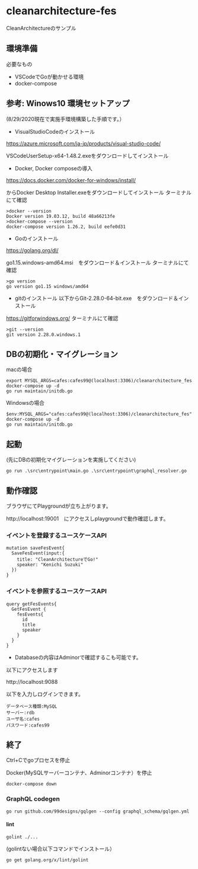 # cleanarchitecture-fes
CleanArchitectureのサンプル

## 環境準備
必要なもの
- VSCodeでGoが動かせる環境
- docker-compose

## 参考: Winows10 環境セットアップ
(8/29/2020現在で実施手環境構築した手順です。）
- VisualStudioCodeのインストール

https://azure.microsoft.com/ja-jp/products/visual-studio-code/

VSCodeUserSetup-x64-1.48.2.exeをダウンロードしてインストール

- Docker, Docker composeの導入

https://docs.docker.com/docker-for-windows/install/

からDocker Desktop Installer.exeをダウンロードしてインストール
ターミナルにて確認
```
>docker --version
Docker version 19.03.12, build 48a66213fe
>docker-compose --version
docker-compose version 1.26.2, build eefe0d31
```
- Goのインストール

https://golang.org/dl/

go1.15.windows-amd64.msi　をダウンロード＆インストール
ターミナルにて確認
```
>go version
go version go1.15 windows/amd64
```

- gitのインストール
以下からGit-2.28.0-64-bit.exe　をダウンロード＆インストール

https://gitforwindows.org/
ターミナルにて確認
```
>git --version
git version 2.28.0.windows.1
```

## DBの初期化・マイグレーション
macの場合
```
export MYSQL_ARGS=cafes:cafes99@(localhost:3306)/cleanarchitecture_fes
docker-compose up -d
go run maintain/initdb.go
```
Windowsの場合
```
$env:MYSQL_ARGS="cafes:cafes99@(localhost:3306)/cleanarchitecture_fes"
docker-compose up -d
go run maintain/initdb.go
```

## 起動
(先にDBの初期化マイグレーションを実施してください)
```
go run .\src\entrypoint\main.go .\src\entrypoint\graphql_resolver.go
```

## 動作確認
ブラウザにてPlaygroundが立ち上がります。

http://localhost:19001　にアクセスしplaygroundで動作確認します。

### イベントを登録するユースケースAPI
```
mutation saveFesEvent{
  SaveFesEvent(input:{
    title: "CleanArchitectureでGo!"
    speaker: "Kenichi Suzuki"
  })
}
```
### イベントを参照するユースケースAPI
```
query getFesEvents{
  GetFesEvent {
    fesEvents{
      id
      title
      speaker
    }
  }
}
```

- Databaseの内容はAdminorで確認するこも可能です。

以下にアクセスします

http://localhost:9088

以下を入力しログインできます。
```
データベース種類:MySQL
サーバー:rdb
ユーザ名:cafes
パスワード:cafes99
```

## 終了
Ctrl+Cでgoプロセスを停止

Docker(MySQLサーバーコンテナ、Adminorコンテナ）を停止
```
docker-compose down
```

### GraphQL codegen

```
go run github.com/99designs/gqlgen --config graphql_schema/gqlgen.yml
```

#### lint

```
golint ./...
```
(golintない場合以下コマンドでインストール）
```
go get golang.org/x/lint/golint 
```
